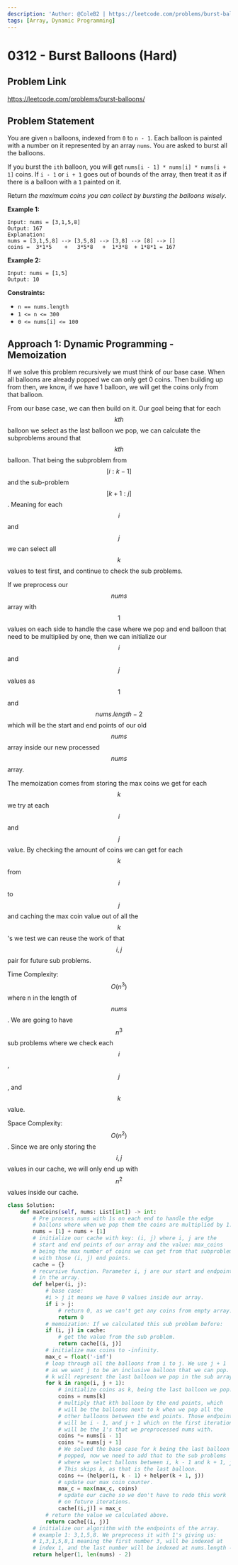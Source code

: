 ```yaml
---
description: 'Author: @ColeB2 | https://leetcode.com/problems/burst-balloons/'
tags: [Array, Dynamic Programming]
---
```


# 0312 - Burst Balloons (Hard)

## Problem Link

https://leetcode.com/problems/burst-balloons/

## Problem Statement

You are given `n` balloons, indexed from `0` to `n - 1`. Each balloon is painted with a number on it represented by an array `nums`. You are asked to burst all the balloons.

If you burst the `ith` balloon, you will get `nums[i - 1] * nums[i] * nums[i + 1]` coins. If `i - 1` or `i + 1` goes out of bounds of the array, then treat it as if there is a balloon with a `1` painted on it.

Return _the maximum coins you can collect by bursting the balloons wisely_.

**Example 1:**

```
Input: nums = [3,1,5,8]
Output: 167
Explanation:
nums = [3,1,5,8] --> [3,5,8] --> [3,8] --> [8] --> []
coins =  3*1*5    +   3*5*8   +  1*3*8  + 1*8*1 = 167
```

**Example 2:**

```
Input: nums = [1,5]
Output: 10
```

**Constraints:**

- `n == nums.length`
- `1 <= n <= 300`
- `0 <= nums[i] <= 100`

## Approach 1: Dynamic Programming - Memoization

If we solve this problem recursively we must think of our base case. When all balloons are already popped we can only get 0 coins. Then building up from then, we know, if we have 1 balloon, we will get the coins only from that balloon.

From our base case, we can then build on it. Our goal being that for each $$kth$$ balloon we select as the last balloon we pop, we can calculate the subproblems around that $$kth$$ balloon. That being the subproblem from $$[i : k - 1]$$ and the sub-problem $$[k + 1 : j]$$. Meaning for each $$i$$ and $$j$$ we can select all $$k$$ values to test first, and continue to check the sub problems.

If we preprocess our $$nums$$ array with $$1$$ values on each side to handle the case where we pop and end balloon that need to be multiplied by one, then we can initialize our $$i$$ and $$j$$ values as $$1$$ and $$nums.length - 2$$ which will be the start and end points of our old $$nums$$ array inside our new processed $$nums$$ array.

The memoization comes from storing the max coins we get for each $$k$$ we try at each $$i$$ and $$j$$ value. By checking the amount of coins we can get for each $$k$$ from $$i$$ to $$j$$ and caching the max coin value out of all the $$k$$'s we test we can reuse the work of that $$i,j$$ pair for future sub problems.

Time Complexity: $$O(n^3)$$ where n in the length of $$nums$$. We are going to have $$n^3$$ sub problems where we check each $$i$$, $$j$$, and $$k$$ value.

Space Complexity: $$O(n^2)$$. Since we are only storing the $$i,j$$ values in our cache, we will only end up with $$n^2$$ values inside our cache.

<Tabs>
<TabItem value="python" label="Python">
<SolutionAuthor name="@ColeB2"/>

```py
class Solution:
    def maxCoins(self, nums: List[int]) -> int:
        # Pre process nums with 1s on each end to handle the edge
        # ballons where when we pop them the coins are multiplied by 1.
        nums = [1] + nums + [1]
        # initialize our cache with key: (i, j) where i, j are the
        # start and end points of our array and the value: max_coins
        # being the max number of coins we can get from that subproblem
        # with those (i, j) end points.
        cache = {}
        # recursive function. Parameter i, j are our start and endpoints
        # in the array.
        def helper(i, j):
            # base case:
            #i > j it means we have 0 values inside our array.
            if i > j:
                # return 0, as we can't get any coins from empty array.
                return 0
            # memoization: If we calculated this sub problem before:
            if (i, j) in cache:
                # get the value from the sub problem.
                return cache[(i, j)]
            # initialize max coins to -infinity.
            max_c = float('-inf')
            # loop through all the balloons from i to j. We use j + 1
            # as we want j to be an inclusive balloon that we can pop.
            # k will represent the last balloon we pop in the sub array.
            for k in range(i, j + 1):
                # initialize coins as k, being the last balloon we pop.
                coins = nums[k]
                # multiply that kth balloon by the end points, which
                # will be the balloons next to k when we pop all the
                # other balloons between the end points. Those endpoints
                # will be i - 1, and j + 1 which on the first iteration
                # will be the 1's that we preprocessed nums with.
                coins *= nums[i - 1]
                coins *= nums[j + 1]
                # We solved the base case for k being the last balloon
                # popped, now we need to add that to the sub problems
                # where we select ballons between i, k - 1 and k + 1, j.
                # This skips k, as that is the last balloon.
                coins += (helper(i, k - 1) + helper(k + 1, j))
                # update our max coin counter.
                max_c = max(max_c, coins)
                # update our cache so we don't have to redo this work
                # on future iterations.
                cache[(i,j)] = max_c
            # return the value we calculated above.
            return cache[(i, j)]
        # initialize our algorithm with the endpoints of the array.
        # example 1: 3,1,5,8. We preprocess it with 1's giving us:
        # 1,3,1,5,8,1 meaning the first number 3, will be indexed at
        # index 1, and the last number will be indexed at nums.length - 2.
        return helper(1, len(nums) - 2)
```

</TabItem>
</Tabs>
